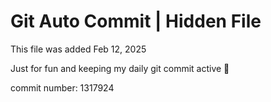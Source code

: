 # Git Auto Commit | Hidden File

This file was added Feb 12, 2025

Just for fun and keeping my daily git commit active 🤪

commit number: 1317924
